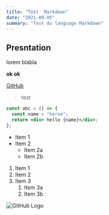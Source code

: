 ```yaml
---
title: "Test  Markdown"
date: "2021-09-05"
summary: "Test du language Markdown"
---
```


## Presntation

lorem blabla

**ok ok**

[GitHub](http://github.com)

> test

```jsx
const abc = () => {
  const name = "heroe";
  return <div> hello {name}</div>;
};
```

- Item 1
- Item 2
  - Item 2a
  - Item 2b

1. Item 1
1. Item 2
1. Item 3
   1. Item 3a
   1. Item 3b

![GitHub Logo](/images/arch_logo.png)
